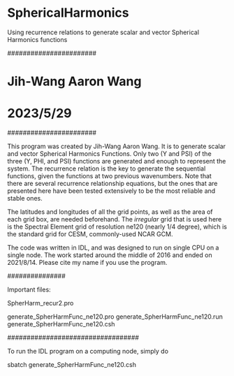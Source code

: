 # SphericalHarmonics
Using recurrence relations to generate scalar and vector Spherical Harmonics functions

#######################
# Jih-Wang Aaron Wang #
# 2023/5/29           #
#######################

  This program was created by Jih-Wang Aaron Wang. It is to generate scalar
and vector Spherical Harmonics Functions. Only two (Y and PSI) of the three
(Y, PHI, and PSI) functions are generated and enough to represent the system.
The recurrence relation is the key to generate the sequential functions, given
the functions at two previous wavenumbers. Note that there are several
recurrence relationship equations, but the ones that are presented here have
been tested extensively to be the most reliable and stable ones.

  The latitudes and longitudes of all the grid points, as well as the area of
each grid box, are needed beforehand. The *irregular* grid that is used here
is the Spectral Element grid of resolution ne120 (nearly 1/4 degree), which
is the standard grid for CESM, commonly-used NCAR GCM.

  The code was written in IDL, and was designed to run on single CPU on a single
node. The work started around the middle of 2016 and ended on 2021/8/14.
Please cite my name if you use the program.

###############

Important files:

SpherHarm_recur2.pro

generate_SpherHarmFunc_ne120.pro
generate_SpherHarmFunc_ne120.run
generate_SpherHarmFunc_ne120.csh

##################################

To run the IDL program on a computing node, simply do

sbatch generate_SpherHarmFunc_ne120.csh
